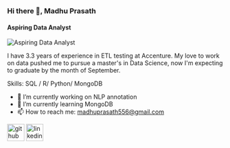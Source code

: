 ### Hi there 👋, Madhu Prasath
#### Aspiring Data Analyst
![Aspiring Data Analyst](https://arturssmirnovs.github.io/github-profile-readme-generator/images/banner.png)

I have 3.3 years of experience in ETL testing at Accenture. My love to work on data pushed me to pursue a master's in Data Science, now I'm expecting to graduate by the month of September. 

Skills: SQL / R/ Python/ MongoDB

- 🔭 I’m currently working on NLP annotation 
- 🌱 I’m currently learning MongoDB 
- 📫 How to reach me: madhuprasath556@gmail.com 


[<img src='https://cdn.jsdelivr.net/npm/simple-icons@3.0.1/icons/github.svg' alt='github' height='40'>](https://github.com/madhu050596)  [<img src='https://cdn.jsdelivr.net/npm/simple-icons@3.0.1/icons/linkedin.svg' alt='linkedin' height='40'>](https://www.linkedin.com/in/Madhu/)  


